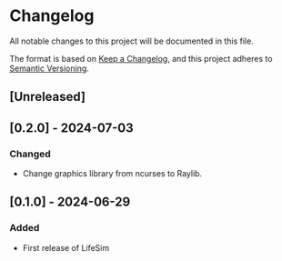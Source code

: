 # Changelog

All notable changes to this project will be documented in this file.

The format is based on [Keep a Changelog](https://keepachangelog.com/en/1.1.0/),
and this project adheres to [Semantic Versioning](https://semver.org/spec/v2.0.0.html).

## [Unreleased]

## [0.2.0] - 2024-07-03

### Changed

  - Change graphics library from ncurses to Raylib.

## [0.1.0] - 2024-06-29

### Added

  - First release of LifeSim
